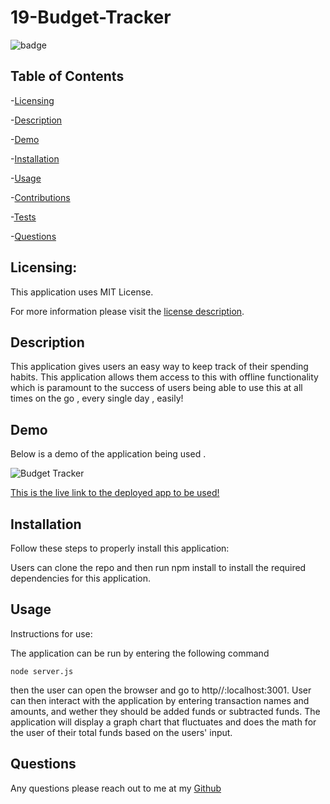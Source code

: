 # 19-Budget-Tracker
 ![badge](https://img.shields.io/badge/license-MITLicense-brightorange)
  
  ## Table of Contents 
  
-[Licensing](#Licensing)

-[Description](#description)

-[Demo](#Demo)

-[Installation](#Installation)

-[Usage](#Usage)

-[Contributions](#Contributions)

-[Tests](#Tests)

-[Questions](#Questions)

  ## Licensing:
 
  This application uses MIT License.

  For more information please visit the [license description](https://choosealicense.com/licenses/mit/).

  ## Description 

  This application gives users an easy way to keep track of their spending habits. This application allows them access to this with offline functionality which is paramount to the success of users being able to use this at all times on the go , every single day , easily!
  
  ## Demo 
  
  Below is a demo of the application being used . 
  
  ![Budget Tracker]()
  
  
  [This is the live link to the deployed app to be used!]()
  

  ## Installation 
  Follow these steps to properly install this application:

  Users can clone the repo and then run npm install to install the required dependencies for this application.

  ## Usage 
  Instructions for use:

  The application can be run by entering the following command 
  ~~~
  node server.js
  ~~~
  then the user can open the browser and go to http//:localhost:3001. User can then interact with the application by entering transaction names and amounts, and wether they should be added funds or subtracted funds. The application will display a graph chart that fluctuates and does the math for the user of their total funds based on the users' input. 


  ## Questions 
  Any questions please reach out to me at my [Github](https://github.com/jimbn)
 